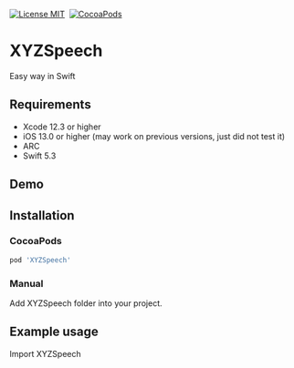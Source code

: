 [![License MIT](https://img.shields.io/badge/license-MIT-green.svg?style=flat)](https://github.com/brandy2015/XYZSpeech/blob/master/LICENSE) 
[![CocoaPods](http://img.shields.io/cocoapods/v/SoHow.svg?style=flat)](http://cocoapods.org/?q=XYZSpeech)




# XYZSpeech
Easy way in Swift



## Requirements
* Xcode 12.3 or higher
* iOS 13.0 or higher (may work on previous versions, just did not test it)
* ARC
* Swift 5.3

## Demo



## Installation

### CocoaPods

``` ruby
pod 'XYZSpeech'
```

### Manual

Add XYZSpeech folder into your project.

## Example usage
Import XYZSpeech
